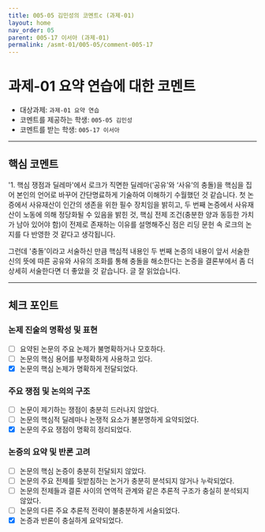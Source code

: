 ```yaml
---
title: 005-05 김민성의 코멘트c (과제-01) 
layout: home
nav_order: 05
parent: 005-17 이서아 (과제-01)
permalink: /asmt-01/005-05/comment-005-17
---
```


# 과제-01 요약 연습에 대한 코멘트

- 대상과제: `과제-01 요약 연습`
- 코멘트를 제공하는 학생: `005-05 김민성` 
- 코멘트를 받는 학생: `005-17 이서아` 

---

## 핵심 코멘트

'1. 핵심 쟁점과 딜레마'에서 로크가 직면한 딜레마(‘공유’와 ‘사유’의 충돌)을 핵심을 집어 본인의 언어로 바꾸어 간단명료하게 기술하여 이해하기 수월했던 것 같습니다. 첫 논증에서 사유재산이 인간의 생존을 위한 필수 장치임을 밝히고, 두 번째 논증에서 사유재산이 노동에 의해 정당화될 수 있음을 밝힌 것, 핵심 전제 조건(충분한 양과 동등한 가치가 남아 있어야 함)이 전제로 존재하는 이유를 설명해주신 점은 리딩 문헌 속 로크의 논지를 다 반영한 것 같다고 생각됩니다.

그런데 '충돌'이라고 서술하신 만큼 핵심적 내용인 두 번째 논증의 내용이 앞서 서술한 신의 뜻에 따른 공유와 사유의 조화를 통해 충돌을 해소한다는 논증을 결론부에서 좀 더 상세히 서술한다면 더 좋았을 것 같습니다. 글 잘 읽었습니다.

---

## 체크 포인트

### 논제 진술의 명확성 및 표현  
- [ ] 요약된 논문의 주요 논제가 불명확하거나 모호하다.  
- [ ] 논문의 핵심 용어를 부정확하게 사용하고 있다.  
- [x] 논문의 핵심 논제가 명확하게 전달되었다.  

### 주요 쟁점 및 논의의 구조  
- [ ] 논문이 제기하는 쟁점이 충분히 드러나지 않았다.  
- [ ] 논문의 핵심적 딜레마나 논쟁적 요소가 불분명하게 요약되었다.  
- [x] 논문의 주요 쟁점이 명확히 정리되었다.  

### 논증의 요약 및 반론 고려  
- [ ] 논문의 핵심 논증이 충분히 전달되지 않았다.  
- [ ] 논문의 주요 전제를 뒷받침하는 논거가 충분히 분석되지 않거나 누락되었다.  
- [ ] 논문의 전제들과 결론 사이의 연역적 관계와 같은 추론적 구조가 충실히 분석되지 않았다.  
- [ ] 논문의 다른 주요 추론적 전략이 불충분하게 서술되었다.
- [x] 논증과 반론이 충실하게 요약되었다. 